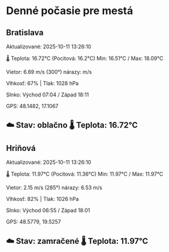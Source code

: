﻿# Denné počasie pre mestá

## Bratislava
Aktualizované: 2025-10-11 13:26:10

🌡️ Teplota: 16.72°C 
(Pocitová: 16.2°C)
Min: 16.51°C / Max: 18.09°C

Vietor: 6.69 m/s    (300°) 
nárazy:  m/s

Vlhkosť: 67% | Tlak: 1028 hPa

Slnko: Východ 07:04 / Západ 18:11

GPS: 48.1482, 17.1067

☁️ Stav: oblačno        🌡️ Teplota: 16.72°C
---

## Hriňová
Aktualizované: 2025-10-11 13:26:10

🌡️ Teplota: 11.97°C 
(Pocitová: 11.36°C)
Min: 11.97°C / Max: 11.97°C

Vietor: 2.15 m/s (285°)
nárazy: 6.53 m/s

Vlhkosť: 82% | Tlak: 1026 hPa

Slnko: Východ 06:55 / Západ 18:01

GPS: 48.5779, 19.5257

☁️ Stav: zamračené        🌡️ Teplota: 11.97°C
---
